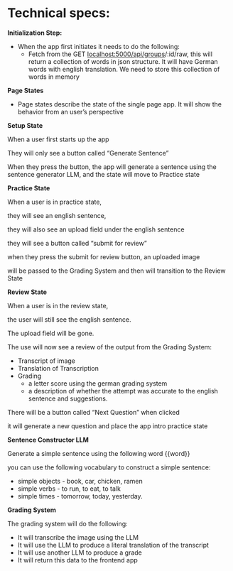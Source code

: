 # Technical specs:

**Initialization Step:** 

- When the app first initiates it needs to do the following:
    - Fetch from the GET [localhost:5000/api/groups](http://localhost:5000/api/groups)/:id/raw, this will return a collection of words in json structure. It will have German words with english translation. We need to store this collection of words in memory

**Page States**

- Page states describe the state of the single page app. It will show the behavior from an user’s perspective

**Setup State**

When a user first starts up the app 

They will only see a button called “Generate Sentence” 

When they press the button, the app will generate a sentence using the sentence generator LLM, and the state will move to Practice state 

**Practice State**

When a user is in practice state, 

they will see an english sentence, 

they will also see an upload field under the english sentence

they will see a button called “submit for review” 

when they press the submit for review button, an uploaded image 

will be passed to the Grading System and then will transition to the Review State 

**Review State**

When a user is in the review state, 

the user will still see the english sentence. 

The upload field will be gone. 

The use will now see a review of the output from the Grading System: 

- Transcript of image
- Translation of Transcription
- Grading
    - a letter score using the german grading system
    - a description of whether the attempt was accurate to the english sentence and suggestions.

There will be a button called “Next Question” when clicked 

 it will generate a new question and place the app intro practice state

**Sentence Constructor LLM**  

Generate a simple sentence using the following word {{word}}

you can use the following vocabulary to construct a simple sentence: 

- simple objects - book, car, chicken, ramen
- simple verbs - to run, to eat, to talk
- simple times - tomorrow, today, yesterday.

**Grading System** 

The grading system will do the following: 

- It will transcribe the image using the LLM
- It will use the LLM to produce a literal translation of the transcript
- It will use another LLM to produce a grade
- It will return this data to the frontend app